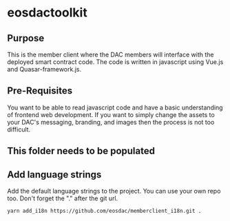 # eosdactoolkit

## Purpose
This is the member client where the DAC members will interface with the deployed smart contract code. The code is written in javascript using Vue.js and Quasar-framework.js.

## Pre-Requisites
You want to be able to read javascript code and have a basic understanding of frontend web development. If you want to simply change the assets to your DAC's messaging, branding, and images then the process is not too difficult.
## This folder needs to be populated

## Add language strings
Add the default language strings to the project. You can use your own repo too. Don't forget the "." after the git url.
```bash
yarn add_i18n https://github.com/eosdac/memberclient_i18n.git .
```